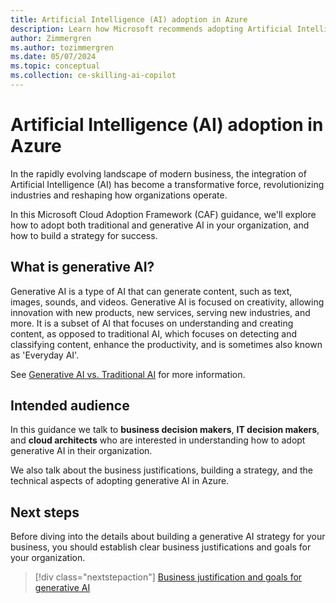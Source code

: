 ```yaml
---
title: Artificial Intelligence (AI) adoption in Azure
description: Learn how Microsoft recommends adopting Artificial Intelligence (AI) in your organization with the Microsoft Cloud Adoption Framework.
author: Zimmergren
ms.author: tozimmergren
ms.date: 05/07/2024
ms.topic: conceptual
ms.collection: ce-skilling-ai-copilot
---
```


# Artificial Intelligence (AI) adoption in Azure

In the rapidly evolving landscape of modern business, the integration of Artificial Intelligence (AI) has become a transformative force, revolutionizing industries and reshaping how organizations operate.

In this Microsoft Cloud Adoption Framework (CAF) guidance, we'll explore how to adopt both traditional and generative AI in your organization, and how to build a strategy for success.

## What is generative AI?

Generative AI is a type of AI that can generate content, such as text, images, sounds, and videos. Generative AI is focused on creativity, allowing innovation with new products, new services, serving new industries, and more. It is a subset of AI that focuses on understanding and creating content, as opposed to traditional AI, which focuses on detecting and classifying content, enhance the productivity, and is sometimes also known as 'Everyday AI'.

See [Generative AI vs. Traditional AI](./generative-vs-traditional-ai.md) for more information.

## Intended audience

In this guidance we talk to **business decision makers**, **IT decision makers**, and **cloud architects** who are interested in understanding how to adopt generative AI in their organization.

We also talk about the business justifications, building a strategy, and the technical aspects of adopting generative AI in Azure.

## Next steps

Before diving into the details about building a generative AI strategy for your business, you should establish clear business justifications and goals for your organization.

> [!div class="nextstepaction"]
> [Business justification and goals for generative AI](./business-justification-goals.md)
